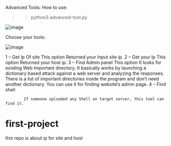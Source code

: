 Advanced Tools:
How to use:
>> python3  advanced-tool.py

![image](https://user-images.githubusercontent.com/101402288/161277624-29e30dd3-6069-4275-8acf-32e95fb3cc01.png)



Choose your tools:

![image](https://user-images.githubusercontent.com/101402288/161277730-b46149c3-c915-4086-b03a-3d1d4109dab5.png)

1 – Get Ip Of site
			This option Returned your Input site ip.
2 – Get your Ip
			This option Returned your host ip.
3 – Find Admin panel
 This option It looks for existing Web Important directory. It basically works by launching a dictionary based  attack against a web server and analyzing the responses. 
There is a list of important directories inside the program and don’t need another dictionary.
You can use it for finding  website’s admin page.
		4 – Find shell

			If someone uploaded any Shell on target server, this tool can find it.



# first-project
this  repo is about ip for site and host
